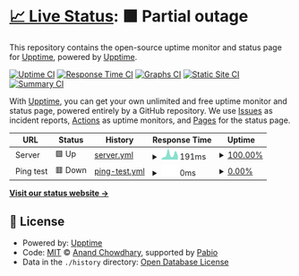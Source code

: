 # [📈 Live Status](https://demo.upptime.js.org): <!--live status--> **🟧 Partial outage**

This repository contains the open-source uptime monitor and status page for [Upptime](https://upptime.js.org), powered by [Upptime](https://github.com/upptime/upptime).

[![Uptime CI](https://github.com/dixith/IDHS-Status/workflows/Uptime%20CI/badge.svg)](https://github.com/dixith/IDHS-Status/actions?query=workflow%3A%22Uptime+CI%22)
[![Response Time CI](https://github.com/dixith/IDHS-Status/workflows/Response%20Time%20CI/badge.svg)](https://github.com/dixith/IDHS-Status/actions?query=workflow%3A%22Response+Time+CI%22)
[![Graphs CI](https://github.com/dixith/IDHS-Status/workflows/Graphs%20CI/badge.svg)](https://github.com/dixith/IDHS-Status/actions?query=workflow%3A%22Graphs+CI%22)
[![Static Site CI](https://github.com/dixith/IDHS-Status/workflows/Static%20Site%20CI/badge.svg)](https://github.com/dixith/IDHS-Status/actions?query=workflow%3A%22Static+Site+CI%22)
[![Summary CI](https://github.com/dixith/IDHS-Status/workflows/Summary%20CI/badge.svg)](https://github.com/dixith/IDHS-Status/actions?query=workflow%3A%22Summary+CI%22)

With [Upptime](https://upptime.js.org), you can get your own unlimited and free uptime monitor and status page, powered entirely by a GitHub repository. We use [Issues](https://github.com/upptime/upptime/issues) as incident reports, [Actions](https://github.com/dixith/IDHS-Status/actions) as uptime monitors, and [Pages](https://demo.upptime.js.org) for the status page.

<!--start: status pages-->
<!-- This summary is generated by Upptime (https://github.com/upptime/upptime) -->
<!-- Do not edit this manually, your changes will be overwritten -->
<!-- prettier-ignore -->
| URL | Status | History | Response Time | Uptime |
| --- | ------ | ------- | ------------- | ------ |
| <img alt="" src="https://icons.duckduckgo.com/ip3/null.ico" height="13"> Server | 🟩 Up | [server.yml](https://github.com/dixith/IDHS-Status/commits/HEAD/history/server.yml) | <details><summary><img alt="Response time graph" src="./graphs/server/response-time-week.png" height="20"> 191ms</summary><br><a href="https://dixith.github.io/IDHS-Status/history/server"><img alt="Response time 148" src="https://img.shields.io/endpoint?url=https%3A%2F%2Fraw.githubusercontent.com%2Fdixith%2FIDHS-Status%2FHEAD%2Fapi%2Fserver%2Fresponse-time.json"></a><br><a href="https://dixith.github.io/IDHS-Status/history/server"><img alt="24-hour response time 151" src="https://img.shields.io/endpoint?url=https%3A%2F%2Fraw.githubusercontent.com%2Fdixith%2FIDHS-Status%2FHEAD%2Fapi%2Fserver%2Fresponse-time-day.json"></a><br><a href="https://dixith.github.io/IDHS-Status/history/server"><img alt="7-day response time 191" src="https://img.shields.io/endpoint?url=https%3A%2F%2Fraw.githubusercontent.com%2Fdixith%2FIDHS-Status%2FHEAD%2Fapi%2Fserver%2Fresponse-time-week.json"></a><br><a href="https://dixith.github.io/IDHS-Status/history/server"><img alt="30-day response time 138" src="https://img.shields.io/endpoint?url=https%3A%2F%2Fraw.githubusercontent.com%2Fdixith%2FIDHS-Status%2FHEAD%2Fapi%2Fserver%2Fresponse-time-month.json"></a><br><a href="https://dixith.github.io/IDHS-Status/history/server"><img alt="1-year response time 148" src="https://img.shields.io/endpoint?url=https%3A%2F%2Fraw.githubusercontent.com%2Fdixith%2FIDHS-Status%2FHEAD%2Fapi%2Fserver%2Fresponse-time-year.json"></a></details> | <details><summary><a href="https://dixith.github.io/IDHS-Status/history/server">100.00%</a></summary><a href="https://dixith.github.io/IDHS-Status/history/server"><img alt="All-time uptime 100.00%" src="https://img.shields.io/endpoint?url=https%3A%2F%2Fraw.githubusercontent.com%2Fdixith%2FIDHS-Status%2FHEAD%2Fapi%2Fserver%2Fuptime.json"></a><br><a href="https://dixith.github.io/IDHS-Status/history/server"><img alt="24-hour uptime 100.00%" src="https://img.shields.io/endpoint?url=https%3A%2F%2Fraw.githubusercontent.com%2Fdixith%2FIDHS-Status%2FHEAD%2Fapi%2Fserver%2Fuptime-day.json"></a><br><a href="https://dixith.github.io/IDHS-Status/history/server"><img alt="7-day uptime 100.00%" src="https://img.shields.io/endpoint?url=https%3A%2F%2Fraw.githubusercontent.com%2Fdixith%2FIDHS-Status%2FHEAD%2Fapi%2Fserver%2Fuptime-week.json"></a><br><a href="https://dixith.github.io/IDHS-Status/history/server"><img alt="30-day uptime 100.00%" src="https://img.shields.io/endpoint?url=https%3A%2F%2Fraw.githubusercontent.com%2Fdixith%2FIDHS-Status%2FHEAD%2Fapi%2Fserver%2Fuptime-month.json"></a><br><a href="https://dixith.github.io/IDHS-Status/history/server"><img alt="1-year uptime 100.00%" src="https://img.shields.io/endpoint?url=https%3A%2F%2Fraw.githubusercontent.com%2Fdixith%2FIDHS-Status%2FHEAD%2Fapi%2Fserver%2Fuptime-year.json"></a></details>
| <img alt="" src="https://icons.duckduckgo.com/ip3/null.ico" height="13"> Ping test | 🟥 Down | [ping-test.yml](https://github.com/dixith/IDHS-Status/commits/HEAD/history/ping-test.yml) | <details><summary><img alt="Response time graph" src="./graphs/ping-test/response-time-week.png" height="20"> 0ms</summary><br><a href="https://dixith.github.io/IDHS-Status/history/ping-test"><img alt="Response time 0" src="https://img.shields.io/endpoint?url=https%3A%2F%2Fraw.githubusercontent.com%2Fdixith%2FIDHS-Status%2FHEAD%2Fapi%2Fping-test%2Fresponse-time.json"></a><br><a href="https://dixith.github.io/IDHS-Status/history/ping-test"><img alt="24-hour response time 0" src="https://img.shields.io/endpoint?url=https%3A%2F%2Fraw.githubusercontent.com%2Fdixith%2FIDHS-Status%2FHEAD%2Fapi%2Fping-test%2Fresponse-time-day.json"></a><br><a href="https://dixith.github.io/IDHS-Status/history/ping-test"><img alt="7-day response time 0" src="https://img.shields.io/endpoint?url=https%3A%2F%2Fraw.githubusercontent.com%2Fdixith%2FIDHS-Status%2FHEAD%2Fapi%2Fping-test%2Fresponse-time-week.json"></a><br><a href="https://dixith.github.io/IDHS-Status/history/ping-test"><img alt="30-day response time 0" src="https://img.shields.io/endpoint?url=https%3A%2F%2Fraw.githubusercontent.com%2Fdixith%2FIDHS-Status%2FHEAD%2Fapi%2Fping-test%2Fresponse-time-month.json"></a><br><a href="https://dixith.github.io/IDHS-Status/history/ping-test"><img alt="1-year response time 0" src="https://img.shields.io/endpoint?url=https%3A%2F%2Fraw.githubusercontent.com%2Fdixith%2FIDHS-Status%2FHEAD%2Fapi%2Fping-test%2Fresponse-time-year.json"></a></details> | <details><summary><a href="https://dixith.github.io/IDHS-Status/history/ping-test">0.00%</a></summary><a href="https://dixith.github.io/IDHS-Status/history/ping-test"><img alt="All-time uptime 0.00%" src="https://img.shields.io/endpoint?url=https%3A%2F%2Fraw.githubusercontent.com%2Fdixith%2FIDHS-Status%2FHEAD%2Fapi%2Fping-test%2Fuptime.json"></a><br><a href="https://dixith.github.io/IDHS-Status/history/ping-test"><img alt="24-hour uptime 0.00%" src="https://img.shields.io/endpoint?url=https%3A%2F%2Fraw.githubusercontent.com%2Fdixith%2FIDHS-Status%2FHEAD%2Fapi%2Fping-test%2Fuptime-day.json"></a><br><a href="https://dixith.github.io/IDHS-Status/history/ping-test"><img alt="7-day uptime 0.00%" src="https://img.shields.io/endpoint?url=https%3A%2F%2Fraw.githubusercontent.com%2Fdixith%2FIDHS-Status%2FHEAD%2Fapi%2Fping-test%2Fuptime-week.json"></a><br><a href="https://dixith.github.io/IDHS-Status/history/ping-test"><img alt="30-day uptime 0.00%" src="https://img.shields.io/endpoint?url=https%3A%2F%2Fraw.githubusercontent.com%2Fdixith%2FIDHS-Status%2FHEAD%2Fapi%2Fping-test%2Fuptime-month.json"></a><br><a href="https://dixith.github.io/IDHS-Status/history/ping-test"><img alt="1-year uptime 0.00%" src="https://img.shields.io/endpoint?url=https%3A%2F%2Fraw.githubusercontent.com%2Fdixith%2FIDHS-Status%2FHEAD%2Fapi%2Fping-test%2Fuptime-year.json"></a></details>

<!--end: status pages-->

[**Visit our status website →**](https://demo.upptime.js.org)

## 📄 License

- Powered by: [Upptime](https://github.com/upptime/upptime)
- Code: [MIT](./LICENSE) © [Anand Chowdhary](https://anandchowdhary.com), supported by [Pabio](https://pabio.com)
- Data in the `./history` directory: [Open Database License](https://opendatacommons.org/licenses/odbl/1-0/)
